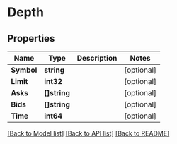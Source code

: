 # Depth

## Properties
Name | Type | Description | Notes
------------ | ------------- | ------------- | -------------
**Symbol** | **string** |  | [optional] 
**Limit** | **int32** |  | [optional] 
**Asks** | **[]string** |  | [optional] 
**Bids** | **[]string** |  | [optional] 
**Time** | **int64** |  | [optional] 

[[Back to Model list]](../README.md#documentation-for-models) [[Back to API list]](../README.md#documentation-for-api-endpoints) [[Back to README]](../README.md)


